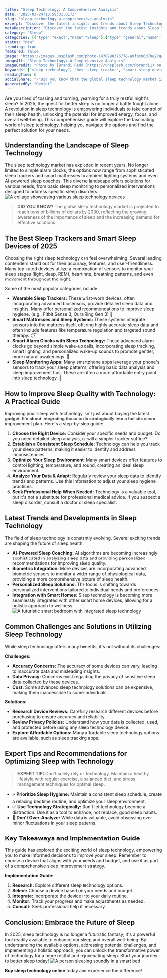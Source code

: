 ```yaml
---
title: "Sleep Technology: A Comprehensive Analysis"
date: "2025-03-24T10:59:31.017Z"
slug: "sleep-technology-a-comprehensive-analysis"
excerpt: "Discover the latest insights and trends about Sleep Technology. This comprehensive guide covers everything you need to know about Sleep Technology in 2025."
metaDescription: "Discover the latest insights and trends about Sleep Technology. This comprehensive guide covers everything you need to know about Sleep Technology in 2025."
category: "Sleep"
categories: [{"type":"exact","name":"Sleep"},{"type":"general","name":"Consumer Electronics"},{"type":"medium","name":"Sensor Technology"},{"type":"specific","name":"Biometric Monitoring"},{"type":"niche","name":"Wearable Sensors"}]
status: "new"
trending: true
featured: false
image: "https://images.unsplash.com/photo-1470790376778-a9fbc86d70e2?q=85&w=1200&fit=max&fm=webp&auto=compress"
imageAlt: "Sleep Technology: A Comprehensive Analysis"
imageCredit: "Photo by [Brandi Redd](https://unsplash.com/@brandi1) on Unsplash"
keywords: ["sleep technology", "best sleep tracker", "smart sleep devices", "improve sleep quality technology", "sleep technology gadgets", "how to improve sleep with technology", "smart alarm clock sleep technology", "wearable sleep technology reviews", "buy sleep technology online", "sleep monitoring technology benefits"]
readingTime: 6
socialShare: "\"Did you know that the global sleep technology market is booming?  Investing in your sleep is investing in your overall health and well-being – technology can help!\""
generatedBy: "Gemini"
---
```




Are you tired of tossing and turning, yearning for a truly restful night's sleep?  In 2025, the quest for better sleep is no longer a battle fought alone.  A revolution in sleep technology is empowering individuals to take control of their sleep health, unlocking the potential for improved energy, focus, and overall well-being. This comprehensive guide will explore the fascinating world of sleep technology, helping you navigate the options and find the perfect solution for your needs.

## Understanding the Landscape of Sleep Technology

The sleep technology market has exploded in recent years.  No longer limited to simple alarm clocks, the options now range from sophisticated sleep trackers and smart mattresses to ambient lighting systems and even AI-powered sleep coaches.  This diverse landscape offers solutions for various needs, from basic sleep monitoring to personalized interventions designed to address specific sleep disorders. ![A collage showcasing various sleep technology devices](https://images.unsplash.com/photo-1451187580459-43490279c0fa?q=85&w=1200&fit=max&fm=webp&auto=compress)

> **DID YOU KNOW?** The global sleep technology market is projected to reach tens of billions of dollars by 2030, reflecting the growing awareness of the importance of sleep and the increasing demand for effective solutions.

## The Best Sleep Trackers and Smart Sleep Devices of 2025

Choosing the right sleep technology can feel overwhelming.  Several leading contenders stand out for their accuracy, features, and user-friendliness.  Many top-rated devices utilize a combination of sensors to monitor your sleep stages (light, deep, REM), heart rate, breathing patterns, and even movement throughout the night.

Some of the most popular categories include:

* **Wearable Sleep Trackers:**  These wrist-worn devices, often incorporating advanced biosensors, provide detailed sleep data and insights.  Many offer personalized recommendations to improve sleep hygiene.  (e.g., Fitbit Sense 3, Oura Ring Gen 3) 🔑
* **Smart Mattresses and Sleep Systems:**  These systems integrate sensors into the mattress itself, offering highly accurate sleep data and often include features like temperature regulation and targeted sound therapy. 😴
* **Smart Alarm Clocks with Sleep Technology:**  These advanced alarm clocks go beyond simple wake-up calls, incorporating sleep tracking, smart lighting, and personalized wake-up sounds to promote gentler, more natural awakenings. 🌅
* **Sleep Monitoring Apps:**  Many smartphone apps leverage your phone's sensors to track your sleep patterns, offering basic data analysis and sleep improvement tips.  These are often a more affordable entry point into sleep technology. 📱

## How to Improve Sleep Quality with Technology: A Practical Guide

Improving your sleep with technology isn't just about buying the latest gadget.  It's about integrating these tools strategically into a holistic sleep improvement plan.  Here's a step-by-step guide:

1. **Choose the Right Device:**  Consider your specific needs and budget. Do you need detailed sleep analysis, or will a simpler tracker suffice?
2. **Establish a Consistent Sleep Schedule:**  Technology can help you track your sleep patterns, making it easier to identify and address inconsistencies.
3. **Optimize Your Sleep Environment:**  Many smart devices offer features to control lighting, temperature, and sound, creating an ideal sleep environment.
4. **Analyze Your Data & Adapt:**  Regularly review your sleep data to identify trends and patterns.  Use this information to adjust your sleep hygiene practices.
5. **Seek Professional Help When Needed:**  Technology is a valuable tool, but it's not a substitute for professional medical advice.  If you suspect a sleep disorder, consult a doctor or sleep specialist.

## Latest Trends and Developments in Sleep Technology

The field of sleep technology is constantly evolving.  Several exciting trends are shaping the future of sleep health:

* **AI-Powered Sleep Coaching:**  AI algorithms are becoming increasingly sophisticated in analyzing sleep data and providing personalized recommendations for improving sleep quality.
* **Biometric Integration:**  More devices are incorporating advanced biometric sensors to monitor a wider range of physiological data, providing a more comprehensive picture of sleep health.
* **Personalized Sleep Solutions:**  The focus is shifting towards personalized interventions tailored to individual needs and preferences.
* **Integration with Smart Homes:**  Sleep technology is becoming more seamlessly integrated with other smart home devices, allowing for a holistic approach to wellness. ![A futuristic smart bedroom with integrated sleep technology](https://images.unsplash.com/photo-1484417894907-623942c8ee29?q=85&w=1200&fit=max&fm=webp&auto=compress)

## Common Challenges and Solutions in Utilizing Sleep Technology

While sleep technology offers many benefits, it's not without its challenges:

**Challenges:**

* **Accuracy Concerns:**  The accuracy of some devices can vary, leading to inaccurate data and misleading insights.
* **Data Privacy:**  Concerns exist regarding the privacy of sensitive sleep data collected by these devices.
* **Cost:**  Some advanced sleep technology solutions can be expensive, making them inaccessible to some individuals.

**Solutions:**

* **Research Device Reviews:**  Carefully research different devices before purchasing to ensure accuracy and reliability.
* **Review Privacy Policies:**  Understand how your data is collected, used, and protected before using any sleep technology device.
* **Explore Affordable Options:**  Many affordable sleep technology options are available, such as sleep tracking apps.

## Expert Tips and Recommendations for Optimizing Sleep with Technology

> **EXPERT TIP:** Don't solely rely on technology.  Maintain a healthy lifestyle with regular exercise, a balanced diet, and stress management techniques for optimal sleep.

* ⚡ **Prioritize Sleep Hygiene:**  Maintain a consistent sleep schedule, create a relaxing bedtime routine, and optimize your sleep environment.
* ✅ **Use Technology Strategically:**  Don't let technology become a distraction.  Use it as a tool to enhance, not replace, good sleep habits.
* 🔑 **Don't Over-Analyze:**  While data is valuable, avoid obsessing over minor fluctuations in your sleep patterns.

## Key Takeaways and Implementation Guide

This guide has explored the exciting world of sleep technology, empowering you to make informed decisions to improve your sleep.  Remember to choose a device that aligns with your needs and budget, and use it as part of a comprehensive sleep improvement strategy.

**Implementation Guide:**

1. **Research:** Explore different sleep technology options.
2. **Select:** Choose a device based on your needs and budget.
3. **Integrate:**  Incorporate the device into your daily routine.
4. **Monitor:** Track your progress and make adjustments as needed.
5. **Consult:**  Seek professional help if necessary.

## Conclusion: Embrace the Future of Sleep

In 2025, sleep technology is no longer a futuristic fantasy; it's a powerful tool readily available to enhance our sleep and overall well-being. By understanding the available options, addressing potential challenges, and implementing a holistic approach, you can unlock the transformative power of technology for a more restful and rejuvenating sleep.  Start your journey to better sleep today!  ![A person sleeping soundly in a smart bed](https://images.unsplash.com/photo-1517976487492-5750f3195933?q=85&w=1200&fit=max&fm=webp&auto=compress)

**Buy sleep technology online** today and experience the difference! 

